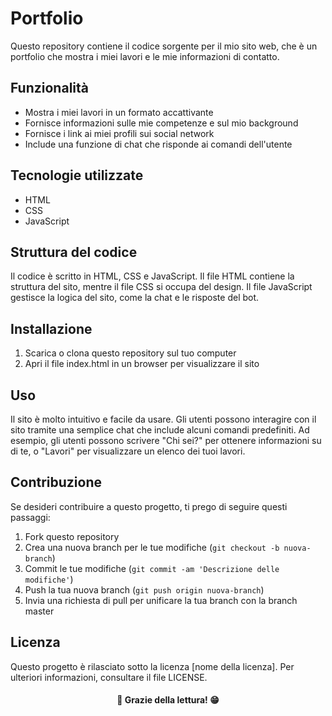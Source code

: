 # Portfolio


Questo repository contiene il codice sorgente per il mio sito web, che è un portfolio che mostra i miei lavori e le mie informazioni di contatto.

## Funzionalità
- Mostra i miei lavori in un formato accattivante
- Fornisce informazioni sulle mie competenze e sul mio background
- Fornisce i link ai miei profili sui social network
- Include una funzione di chat che risponde ai comandi dell'utente

## Tecnologie utilizzate
- HTML
- CSS
- JavaScript

## Struttura del codice
Il codice è scritto in HTML, CSS e JavaScript. Il file HTML contiene la struttura del sito, mentre il file CSS si occupa del design. Il file JavaScript gestisce la logica del sito, come la chat e le risposte del bot.

## Installazione
1. Scarica o clona questo repository sul tuo computer
2. Apri il file index.html in un browser per visualizzare il sito

## Uso
Il sito è molto intuitivo e facile da usare. Gli utenti possono interagire con il sito tramite una semplice chat che include alcuni comandi predefiniti. Ad esempio, gli utenti possono scrivere "Chi sei?" per ottenere informazioni su di te, o "Lavori" per visualizzare un elenco dei tuoi lavori.

## Contribuzione
Se desideri contribuire a questo progetto, ti prego di seguire questi passaggi:
1. Fork questo repository
2. Crea una nuova branch per le tue modifiche (`git checkout -b nuova-branch`)
3. Commit le tue modifiche (`git commit -am 'Descrizione delle modifiche'`)
4. Push la tua nuova branch (`git push origin nuova-branch`)
5. Invia una richiesta di pull per unificare la tua branch con la branch master

## Licenza
Questo progetto è rilasciato sotto la licenza [nome della licenza]. Per ulteriori informazioni, consultare il file LICENSE.

<h4 align="center"> 👋  Grazie della lettura!  😁</h4>
